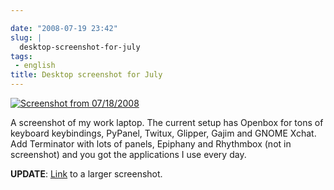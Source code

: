 ```yaml
---

date: "2008-07-19 23:42"
slug: |
  desktop-screenshot-for-july
tags:
 - english
title: Desktop screenshot for July
---
```


[![Screenshot from
07/18/2008](http://farm4.static.flickr.com/3293/2680113258_3d2d372b6a.jpg)](http://www.flickr.com/photos/ogmaciel/2680113258/)

A screenshot of my work laptop. The current setup has Openbox for tons
of keyboard keybindings, PyPanel, Twitux, Glipper, Gajim and GNOME
Xchat. Add Terminator with lots of panels, Epiphany and Rhythmbox (not
in screenshot) and you got the applications I use every day.

**UPDATE**:
[Link](http://farm4.static.flickr.com/3293/2680113258_3d2d372b6a_b_d.jpg)
to a larger screenshot.
